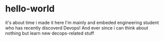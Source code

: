 # hello-world
it's about time i made it here
I'm mainly and embeded engineering student who has recently discoverd Devops! And ever since i can think about nothing but learn new decops-related stuff 
